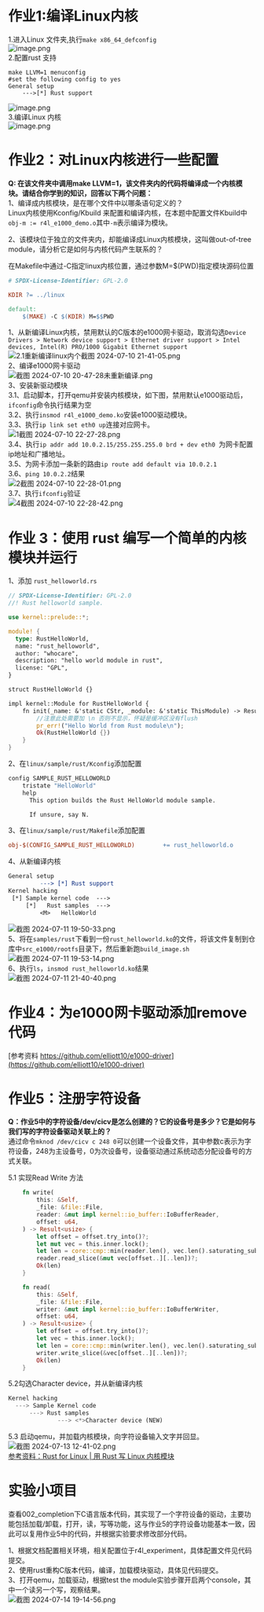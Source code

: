 <a name="e7f88bb8"></a>
# 作业1:编译Linux内核
1.进入Linux 文件夹,执行`make x86_64_defconfig`<br />![image.png](https://cdn.nlark.com/yuque/0/2024/png/2347640/1720689655761-32df72ad-f9aa-4267-acdf-f555d08891ea.png#averageHue=%233c2847&clientId=u1390f4b2-3364-4&from=paste&height=345&id=ucd4b9bc4&originHeight=517&originWidth=865&originalType=binary&ratio=1.5&rotation=0&showTitle=false&size=223899&status=done&style=none&taskId=ua67a6f48-ed87-4a9b-a3f8-10803ef7ed6&title=&width=576.6666666666666)<br />2.配置rust 支持
```shell
make LLVM=1 menuconfig
#set the following config to yes
General setup
    --->[*] Rust support
```
![image.png](https://cdn.nlark.com/yuque/0/2024/png/2347640/1720689664853-9f8783fa-74d7-44f4-afdf-1881a252e58c.png#averageHue=%23cfcecb&clientId=u1390f4b2-3364-4&from=paste&height=345&id=u22b63fc0&originHeight=517&originWidth=865&originalType=binary&ratio=1.5&rotation=0&showTitle=false&size=185980&status=done&style=none&taskId=u7b6d4ca5-2045-4588-880f-199cc1ac5ed&title=&width=576.6666666666666)<br />3.编译Linux 内核<br />![image.png](https://cdn.nlark.com/yuque/0/2024/png/2347640/1720689670381-10c547ce-8399-4cea-a5fb-c524df6dbe3e.png#averageHue=%23142f1b&clientId=u1390f4b2-3364-4&from=paste&height=289&id=u6c2c2a5c&originHeight=434&originWidth=865&originalType=binary&ratio=1.5&rotation=0&showTitle=false&size=239184&status=done&style=none&taskId=u4b9ea192-82f3-4694-ab4f-2478a9e6281&title=&width=576.6666666666666)
<a name="ZwLqQ"></a>
# 作业2：对Linux内核进行一些配置
**Q: 在该文件夹中调用make LLVM=1，该文件夹内的代码将编译成一个内核模块。请结合你学到的知识，回答以下两个问题：**<br />1、编译成内核模块，是在哪个文件中以哪条语句定义的？<br />Linux内核使用Kconfig/Kbuild 来配置和编译内核，在本题中配置文件Kbuild中`obj-m := r4l_e1000_demo.o`其中`-m`表示编译为模块。

2、该模块位于独立的文件夹内，却能编译成Linux内核模块，这叫做out-of-tree module，请分析它是如何与内核代码产生联系的？

在Makefile中通过-C指定linux内核位置，通过参数M=$(PWD)指定模块源码位置
```makefile
# SPDX-License-Identifier: GPL-2.0

KDIR ?= ../linux

default:
	$(MAKE) -C $(KDIR) M=$$PWD
```

1、从新编译Linux内核，禁用默认的C版本的e1000网卡驱动，取消勾选`Device Drivers > Network device support > Ethernet driver support > Intel devices, Intel(R) PRO/1000 Gigabit Ethernet support`<br />![2.1重新编译linux内个截图 2024-07-10 21-41-05.png](https://cdn.nlark.com/yuque/0/2024/png/2347640/1720690040655-fcdc642e-7cda-4202-86f5-3d7a03220237.png#averageHue=%23cfceca&clientId=u1390f4b2-3364-4&from=paste&height=547&id=u6f79fea8&originHeight=821&originWidth=1379&originalType=binary&ratio=1.5&rotation=0&showTitle=false&size=196567&status=done&style=none&taskId=u03383018-fa1c-4827-b27c-23a5ff7a44a&title=&width=919.3333333333334)<br />2、编译e1000网卡驱动<br />![截图 2024-07-10 20-47-28未重新编译.png](https://cdn.nlark.com/yuque/0/2024/png/2347640/1720690221916-71f87e12-7458-4fe1-b643-7c4670c552fa.png#averageHue=%23194827&clientId=u1390f4b2-3364-4&from=paste&height=545&id=ud9ddca3c&originHeight=818&originWidth=1578&originalType=binary&ratio=1.5&rotation=0&showTitle=false&size=223776&status=done&style=none&taskId=u0024d989-35de-4055-a468-8328d52caa5&title=&width=1052)<br />3、安装新驱动模块<br />3.1、启动脚本，打开qemu并安装内核模块，如下图，禁用默认e1000驱动后，`ifconfig`命令执行结果为空<br />3.2、执行`insmod r4l_e1000_demo.ko`安装e1000驱动模块。<br />3.3、执行`ip link set eth0 up`连接对应网卡。<br />![1截图 2024-07-10 22-27-28.png](https://cdn.nlark.com/yuque/0/2024/png/2347640/1720690324265-e4a9475e-1ed2-4885-9271-dbbf14d2bbed.png#averageHue=%23300a25&clientId=u1390f4b2-3364-4&from=paste&height=575&id=u8ae4871c&originHeight=863&originWidth=1403&originalType=binary&ratio=1.5&rotation=0&showTitle=false&size=191146&status=done&style=none&taskId=ud72bf611-1a07-4b57-8809-7f3fbf7752d&title=&width=935.3333333333334)<br />3.4、执行`ip addr add 10.0.2.15/255.255.255.0 brd + dev eth0 `为网卡配置ip地址和广播地址。<br />3.5、为网卡添加一条新的路由`ip route add default via 10.0.2.1`<br />3.6、`ping 10.0.2.2`结果<br />![2截图 2024-07-10 22-28-01.png](https://cdn.nlark.com/yuque/0/2024/png/2347640/1720690507788-c80cc81a-9b63-478d-b314-56f33f15a284.png#averageHue=%23300a25&clientId=u1390f4b2-3364-4&from=paste&height=575&id=ubfd35018&originHeight=863&originWidth=1403&originalType=binary&ratio=1.5&rotation=0&showTitle=false&size=192753&status=done&style=none&taskId=uec7d8e4d-c84d-476b-b94e-04f23046966&title=&width=935.3333333333334)<br />3.7、执行`ifconfig`验证<br />![4截图 2024-07-10 22-28-42.png](https://cdn.nlark.com/yuque/0/2024/png/2347640/1720690784523-d7024540-f1d9-4df2-90eb-9a5eb865ccf0.png#averageHue=%23300a24&clientId=u1390f4b2-3364-4&from=paste&height=575&id=udf451e6e&originHeight=863&originWidth=1403&originalType=binary&ratio=1.5&rotation=0&showTitle=false&size=161771&status=done&style=none&taskId=ufe74a643-0638-48f4-85ea-85ee9337e4e&title=&width=935.3333333333334)

<a name="aeOJD"></a>
#  作业 3：使用 rust 编写一个简单的内核模块并运行  
1、添加 `rust_helloworld.rs`
```rust
// SPDX-License-Identifier: GPL-2.0
//! Rust helloworld sample.

use kernel::prelude::*;

module! {
  type: RustHelloWorld,
  name: "rust_helloworld",
  author: "whocare",
  description: "hello world module in rust",
  license: "GPL",
}

struct RustHelloWorld {}

impl kernel::Module for RustHelloWorld {
    fn init(_name: &'static CStr, _module: &'static ThisModule) -> Result<Self> {
        //注意此处需要加 \n 否则不显示，怀疑是缓冲区没有flush
        pr_err!("Hello World from Rust module\n");
        Ok(RustHelloWorld {})
    }
}


```
2、在`linux/sample/rust/Kconfig`添加配置
```makefile
config SAMPLE_RUST_HELLOWORLD
	tristate "HelloWorld"
	help
	  This option builds the Rust HelloWorld module sample.

	  If unsure, say N.
```
3、在`linux/sample/rust/Makefile`添加配置
```makefile
obj-$(CONFIG_SAMPLE_RUST_HELLOWORLD)		+= rust_helloworld.o
```
4、从新编译内核
```makefile
General setup
         ---> [*] Rust support
Kernel hacking
 [*] Sample kernel code  ---> 
     [*]   Rust samples  --->  
         <M>   HelloWorld    
```
![截图 2024-07-11 19-50-33.png](https://cdn.nlark.com/yuque/0/2024/png/2347640/1720698683326-3f3dbaf4-304b-4042-9126-e0c03ebab1b4.png#averageHue=%23cfcecb&clientId=u1390f4b2-3364-4&from=paste&height=598&id=u8bf315fa&originHeight=897&originWidth=1227&originalType=binary&ratio=1.5&rotation=0&showTitle=false&size=128775&status=done&style=none&taskId=u90c014c5-2e19-478b-bfbf-4086970c289&title=&width=818)<br />5、将在`samples/rust`下看到一份`rust_helloworld.ko`的文件，将该文件复制到仓库中`src_e1000/rootfs`目录下，然后重新跑`build_image.sh`<br />![截图 2024-07-11 19-53-14.png](https://cdn.nlark.com/yuque/0/2024/png/2347640/1720698827017-77134c7f-0fc6-48ea-8a63-d783379a7787.png#averageHue=%23323231&clientId=u1390f4b2-3364-4&from=paste&height=187&id=udda512a8&originHeight=281&originWidth=949&originalType=binary&ratio=1.5&rotation=0&showTitle=false&size=54223&status=done&style=none&taskId=u782d3952-2e32-4a33-9d14-4b4e6475171&title=&width=632.6666666666666)<br />6、执行`ls`，`insmod rust_helloworld.ko`结果<br />![截图 2024-07-11 21-40-40.png](https://cdn.nlark.com/yuque/0/2024/png/2347640/1720705764622-4451260b-26af-41f7-8b9d-05d1e27edbe6.png#averageHue=%2332597d&clientId=u1390f4b2-3364-4&from=paste&height=626&id=ucecf8da5&originHeight=939&originWidth=1257&originalType=binary&ratio=1.5&rotation=0&showTitle=false&size=270064&status=done&style=none&taskId=ud26e9d5b-abd1-4658-ba9d-07f2c0c4fb0&title=&width=838)
<a name="h4zG4"></a>
# 作业4：为e1000网卡驱动添加remove代码

[参考资料 https://github.com/elliott10/e1000-driver](https://github.com/elliott10/e1000-driver)
<a name="PZU1b"></a>
# 作业5：注册字符设备
**Q：作业5中的字符设备/dev/cicv是怎么创建的？它的设备号是多少？它是如何与我们写的字符设备驱动关联上的？**<br />通过命令`mknod /dev/cicv c 248 0`可以创建一个设备文件，其中参数c表示为字符设备，248为主设备号，0为次设备号，设备驱动通过系统动态分配设备号的方式关联。

5.1 实现Read  Write 方法
```rust
    fn write(
        this: &Self,
        _file: &file::File,
        reader: &mut impl kernel::io_buffer::IoBufferReader,
        offset: u64,
    ) -> Result<usize> {
        let offset = offset.try_into()?;
        let mut vec = this.inner.lock();
        let len = core::cmp::min(reader.len(), vec.len().saturating_sub(offset));
        reader.read_slice(&mut vec[offset..][..len])?;
        Ok(len)
    }

    fn read(
        this: &Self,
        _file: &file::File,
        writer: &mut impl kernel::io_buffer::IoBufferWriter,
        offset: u64,
    ) -> Result<usize> {
        let offset = offset.try_into()?;
        let vec = this.inner.lock();
        let len = core::cmp::min(writer.len(), vec.len().saturating_sub(offset));
        writer.write_slice(&vec[offset..][..len])?;
        Ok(len)
    }
```
5.2勾选Character device，并从新编译内核
```rust
Kernel hacking
  ---> Sample Kernel code
      ---> Rust samples
              ---> <*>Character device (NEW)

```
5.3 启动qemu，并加载内核模块，向字符设备输入文字并回显。<br />![截图 2024-07-13 12-41-02.png](https://cdn.nlark.com/yuque/0/2024/png/2347640/1720845891296-ab8f9ec5-9f25-4923-b72e-e980d61615ab.png#averageHue=%23300a24&clientId=u633f0d54-df11-4&from=paste&height=511&id=u23aa263d&originHeight=767&originWidth=1197&originalType=binary&ratio=1.5&rotation=0&showTitle=false&size=145578&status=done&style=none&taskId=u365aaee5-1922-4e7e-94b7-7b8ec21beb3&title=&width=798)<br />[参考资料：Rust for Linux | 用 Rust 写 Linux 内核模块](https://mp.weixin.qq.com/s/m2eZ0lEzQHjrNVC6YCC_IA)
<a name="l6Vuh"></a>
# 实验小项目
查看002_completion下C语言版本代码，其实现了一个字符设备的驱动，主要功能包括加载/卸载，打开，读，写等功能，这与作业5的字符设备功能基本一致，因此可以复用作业5中的代码，并根据实验要求修改部分代码。

1、根据文档配置相关环境，相关配置位于r4l_experiment，具体配置文件见代码提交。<br />2、使用rust重构C版本代码，编译，加载模块驱动，具体见代码提交。<br />3、打开qemu，加载驱动，根据test the module实验步骤开启两个console，其中一个读另一个写，观察结果。<br />![截图 2024-07-14 19-14-56.png](https://cdn.nlark.com/yuque/0/2024/png/2347640/1720955735278-64994a48-8ad6-4a57-bb2c-ea7ff0b06ce6.png#averageHue=%23340b28&clientId=uf34d31ba-fc26-4&from=paste&height=461&id=u274808b2&originHeight=691&originWidth=1481&originalType=binary&ratio=1.5&rotation=0&showTitle=false&size=155182&status=done&style=none&taskId=uf5e43131-3543-4169-abf3-7456c2f05fd&title=&width=987.3333333333334)

